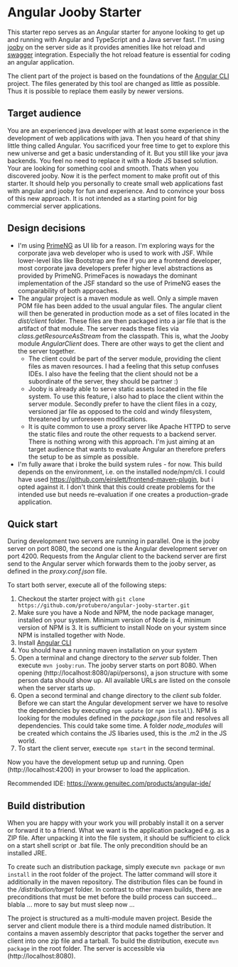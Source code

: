 # Angular Jooby Starter

This starter repo serves as an Angular starter for anyone looking to get up and running with Angular and TypeScript and a Java server fast. 
I'm using [jooby](https://github.com/jooby-project/jooby) on the server side as it provides amenities like hot reload and [swagger](https://swagger.io/) integration. Especially the hot reload feature is essential for coding an angular application.

The client part of the project is based on the foundations of the [Angular CLI](https://github.com/angular/angular-cli) project. The files generated by this tool are changed as little as possible. Thus it is possible to replace them easily by newer versions.

## Target audience

You are an experienced java developer with at least some experience in the development of web applications with java. Then you heard of that shiny little thing called Angular. You sacrificed your free time to get to explore this new universe and get a basic understanding of it. But you still like your java backends. You feel no need to replace it with a Node JS based solution. Your are looking for something cool and smooth. Thats when you discovered jooby. Now it is the perfect moment to make profit out of this starter. It should help you personally to create small web applications fast with angular and jooby for fun and experience. And to convince your boss of this new approach. It is not intended as a starting point for big commercial server applications.


## Design decisions

- I'm using [PrimeNG](https://www.primefaces.org/primeng/#/) as UI lib for a reason. I'm exploring ways for the corporate java web developer who is used to work with JSF. While lower-level libs like Bootstrap are fine if you are a frontend developer, most corporate java developers prefer higher level abstractions as provided by PrimeNG. PrimeFaces is nowadays the dominant implementation of the JSF standard so the use of PrimeNG eases the comparability of both approaches.
- The angular project is a maven module as well. Only a simple maven POM file has been added to the usual angular files. The angular client will then be generated in production mode as a set of files located in the *dist/client* folder. These files are then packaged into a jar file that is the artifact of that module. The server reads these files via *class.getResourceAsStream* from the classpath. This is, what the Jooby module *AngularClient* does. There are other ways to get the client and the server together. 
  - The client could be part of the server module, providing the client files as maven resources. I had a feeling that this setup confuses IDEs. I also have the feeling that the client should not be a subordinate of the server, they should be partner :)
  - Jooby is already able to serve static assets located in the file system. To use this feature, i also had to place the client within the server module. Secondly prefer to have the client files in a cozy, versioned jar file as opposed to the cold and windy filesystem, threatened by unforeseen modifications.
  - It is quite common to use a proxy server like Apache HTTPD to serve the static files and route the other requests to a backend server. There is nothing wrong with this approach. I'm just aiming at an target audience that wants to evaluate Angular an therefore prefers the setup to be as simple as possible.
- I'm fully aware that i broke the build system rules - for now. This build depends on the environment, i.e. on the installed node/npm/cli. I could have used https://github.com/eirslett/frontend-maven-plugin, but i opted against it. I don't think that this could create problems for the intended use but needs re-evaluation if one creates a production-grade application.

## Quick start

During development two servers are running in parallel. One is the jooby server on port 8080, the second one is the Angular development server on port 4200. Requests from the Angular client to the backend server are first send to the Angular server which forwards them to the jooby server, as defined in the *proxy.conf.json* file.

To start both server, execute all of the following steps:

1. Checkout the starter project with `git clone https://github.com/protubero/angular-jooby-starter.git`
1. Make sure you have a Node and NPM, the node package manager, installed on your system. Minimum version of Node is 4, minimum version of NPM is 3. It is sufficient to install Node on your system since NPM is installed together with Node.   
1. Install [Angular CLI](https://github.com/angular/angular-cli)
1. You should have a running maven installation on your system
1. Open a terminal and change directory to the *server* sub folder. Then execute `mvn jooby:run`. The jooby server starts on port 8080. When opening (http://localhost:8080/api/persons), a json structure with some person data should show up. All available URLs are listed on the console when the server starts up. 
1. Open a second terminal and change directory to the *client* sub folder. Before we can start the Angular development server we have to resolve the dependencies by executing `npm update` (or `npm install`). NPM is looking for the modules defined in the *package.json* file and resolves all dependencies. This could take some time. A folder *node_modules* will be created which contains the JS libaries used, this is the .m2 in the JS world.
1. To start the client server, execute `npm start` in the second terminal. 

Now you have the development setup up and running. Open (http://localhost:4200) in your browser to load the application.

Recommended IDE: https://www.genuitec.com/products/angular-ide/
 

## Build distribution  

When you are happy with your work you will probably install it on a server or forward it to a friend. What we want is the application packaged e.g. as a ZIP file. After unpacking it into the file system, it should be sufficient to click on a start shell script or .bat file. The only precondition should be an installed JRE.

To create such an distribution package, simply execute `mvn package` or `mvn install` in the root folder of the project. The latter command will store it additionally in the maven repository. The distribution files can be found in the */distribution/target* folder.
In contrast to other maven builds, there are preconditions that must be met before the build process can succeed...  blabla ... more to say but must sleep now ... 


The project is structured as a multi-module maven project. Beside the server and client module there is a third module named distribution. 
It contains a maven assembly descriptor that packs together the server and client into one zip file and a tarball. To build the distribution, execute `mvn package` in the root folder. The server is accessible via (http://localhost:8080).

	




	
